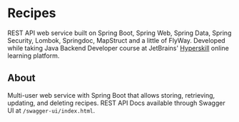# Recipes
REST API web service built on Spring Boot, Spring Web, Spring Data, Spring Security, Lombok, Springdoc, MapStruct and a little of FlyWay. Developed while taking Java Backend Developer course at JetBrains' [Hyperskill](https://hyperskill.org/tracks/12?category=2) online learning platform.

## About
Multi-user web service with Spring Boot that allows storing, retrieving, updating, and deleting recipes.
REST API Docs available through Swagger UI at `/swagger-ui/index.html`.
